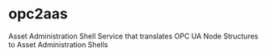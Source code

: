 # opc2aas
Asset Administration Shell Service that translates OPC UA Node Structures to Asset Administration Shells
